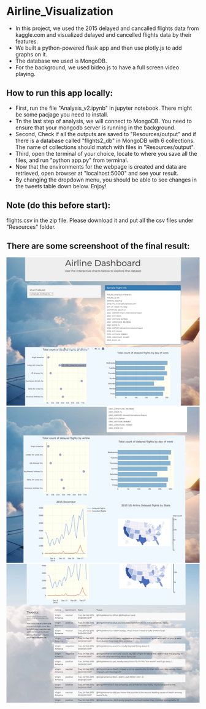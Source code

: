 # Airline_Visualization
- In this project, we used the 2015 delayed and cancalled flights data from kaggle.com and visualized delayed and cancelled flights data by their features. 
- We built a python-powered flask app and then use plotly.js to add graphs on it. 
- The database we used is MongoDB. 
- For the background, we used bideo.js to have a full screen video playing. 

## How to run this app locally: 
- First, run the file "Analysis_v2.ipynb" in jupyter notebook. There might be some pacjage you need to install. 
- Tn the last step of analysis, we will connect to MongoDB. You need to ensure that your mongodb server is running in the background. 
- Second, Check if all the outputs are saved to "Resources/output" and if there is a database called "flights2_db" in MongoDB with 6 collections. The name of collections should match with files in "Resources/output". 
- Third, open the terminal of your choice, locate to where you save all the files, and run "python app.py" from terminal. 
- Now that the environments for the webpage is created and data are retrieved, open browser at "localhost:5000" and see your result.
- By changing the dropdown menu, you should be able to see changes in the tweets table down below. Enjoy!

## Note (do this before start): 
flights.csv in the zip file. Please download it and put all the csv files under "Resources" folder. 

## There are some screenshoot of the final result:
![app1](images/app1.png)
![app2](images/app2.png)
![app3](images/app3.png)
